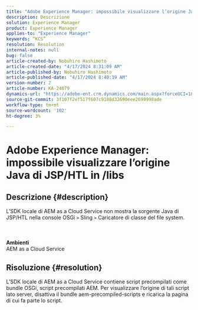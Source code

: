```yaml
---
title: "Adobe Experience Manager: impossibile visualizzare l’origine Java di JSP/HTL in /libs"
description: Descrizione
solution: Experience Manager
product: Experience Manager
applies-to: "Experience Manager"
keywords: “KCS”
resolution: Resolution
internal-notes: null
bug: false
article-created-by: Nobuhiro Hashimoto
article-created-date: "4/17/2024 8:31:09 AM"
article-published-by: Nobuhiro Hashimoto
article-published-date: "4/17/2024 8:40:19 AM"
version-number: 2
article-number: KA-24079
dynamics-url: "https://adobe-ent.crm.dynamics.com/main.aspx?forceUCI=1&pagetype=entityrecord&etn=knowledgearticle&id=8d6654d3-94fc-ee11-a1fe-6045bd045872"
source-git-commit: 3f107f2ef517f607c9188d32690eee2699998ade
workflow-type: tm+mt
source-wordcount: '102'
ht-degree: 3%

---
```


# Adobe Experience Manager: impossibile visualizzare l’origine Java di JSP/HTL in /libs

## Descrizione {#description}

L’SDK locale di AEM as a Cloud Service non mostra la sorgente Java di JSP/HTL nella console OSGi `>`  Sling `>`  Caricatore di classe del file system.<br><br> <br><br><b>Ambienti</b>
<br>AEM as a Cloud Service

## Risoluzione {#resolution}


L’SDK locale di AEM as a Cloud Service contiene script precompilati come bundle OSGi, script precompilati AEM. Per visualizzare l’origine di tali script lato server, disattiva il bundle aem-precompiled-scripts e ricarica la pagina di cui fa parte lo script.
